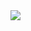 <img src="https://capsule-render.vercel.app/api?type=Slice&color=Black&height=200&section=header&text=selfhiam&fontSize=90" />

